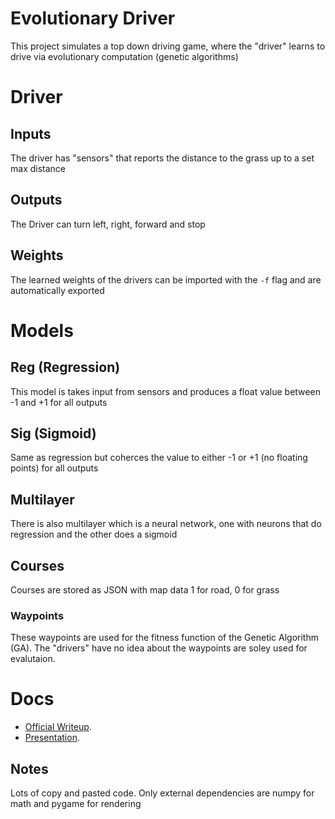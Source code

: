 # Evolutionary Driver

This project simulates a top down driving game, where the "driver" learns to 
drive via evolutionary computation (genetic algorithms)


# Driver
## Inputs
The driver has "sensors" that reports the distance to the grass up to a set max
distance

## Outputs
The Driver can turn left, right, forward and stop

## Weights
The learned weights of the drivers can be imported with the `-f` flag and are
automatically exported

# Models

## Reg (Regression)
This model is takes input from sensors and produces a float value between -1 and 
+1 for all outputs 

## Sig (Sigmoid)
Same as regression but coherces the value to either -1 or +1 (no floating 
points) for all outputs

## Multilayer
There is also multilayer which is a neural network, one with neurons that do 
regression and the other does a sigmoid

## Courses
Courses are stored as JSON with map data 1 for road, 0 for grass

### Waypoints
These waypoints are used for the fitness function of the Genetic Algorithm (GA). 
The "drivers" have no idea about the waypoints are soley used for evalutaion.


# Docs
- [Official Writeup](./docs/CSE_841_Project_Proposal.pdf).
- [Presentation](./docs/Evolutionary_Driver.pdf).



## Notes
Lots of copy and pasted code. Only external dependencies are numpy for math and pygame for rendering
